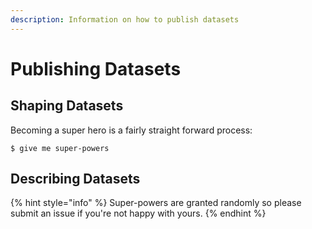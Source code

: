 ```yaml
---
description: Information on how to publish datasets
---
```


# Publishing Datasets

## Shaping Datasets

Becoming a super hero is a fairly straight forward process:

```
$ give me super-powers
```

## Describing Datasets

{% hint style="info" %}
 Super-powers are granted randomly so please submit an issue if you're not happy with yours.
{% endhint %}



